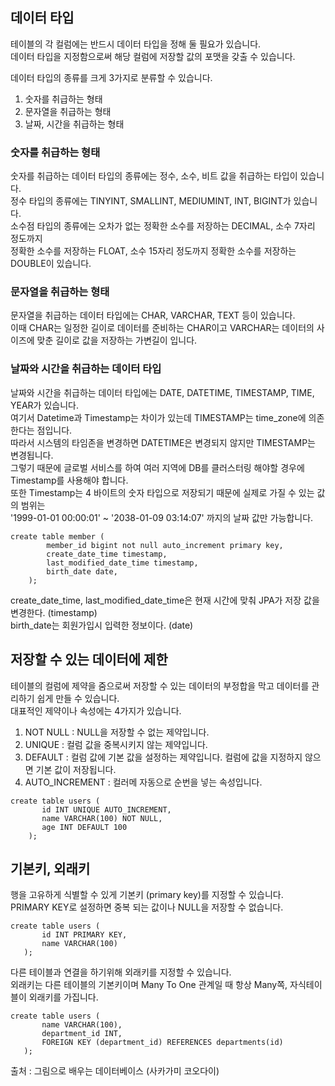 ## 데이터 타입

테이블의 각 컬럼에는 반드시 데이터 타입을 정해 둘 필요가 있습니다.    
데이터 타입을 지정함으로써 해당 컬럼에 저장할 값의 포맷을 갖출 수 있습니다.   

데이터 타입의 종류를 크게 3가지로 분류할 수 있습니다.   
1. 숫자를 취급하는 형태
2. 문자열을 취급하는 형태
3. 날짜, 시간을 취급하는 형태

### 숫자를 취급하는 형태

숫자를 취급하는 데이터 타입의 종류에는 정수, 소수, 비트 값을 취급하는 타입이 있습니다.   
정수 타입의 종류에는 TINYINT, SMALLINT, MEDIUMINT, INT, BIGINT가 있습니다.   
소수점 타입의 종류에는 오차가 없는 정확한 소수를 저장하는 DECIMAL, 소수 7자리 정도까지   
정확한 소수를 저장하는 FLOAT, 소수 15자리 정도까지 정확한 소수를 저장하는 DOUBLE이 있습니다.  

### 문자열을 취급하는 형태

문자열을 취급하는 데이터 타입에는 CHAR, VARCHAR, TEXT 등이 있습니다.  
이때 CHAR는 일정한 길이로 데이터를 준비하는 CHAR이고 VARCHAR는 데이터의 사이즈에 
맞춘 길이로 값을 저장하는 가변길이 입니다.  

### 날짜와 시간을 취급하는 데이터 타입

날짜와 시간을 취급하는 데이터 타입에는 DATE, DATETIME, TIMESTAMP, TIME, YEAR가 있습니다.   
여기서 Datetime과 Timestamp는 차이가 있는데 TIMESTAMP는 time_zone에 의존한다는 점입니다.       
따라서 시스템의 타임존을 변경하면 DATETIME은 변경되지 않지만 TIMESTAMP는 변경됩니다.        
그렇기 때문에 글로벌 서비스를 하여 여러 지역에 DB를 클러스터링 해야할 경우에 Timestamp를 사용해야 합니다.      
또한 Timestamp는 4 바이트의 숫자 타입으로 저장되기 때문에 실제로 가질 수 있는 값의 범위는     
'1999-01-01 00:00:01' ~ '2038-01-09 03:14:07' 까지의 날짜 값만 가능합니다.      

```
create table member (
        member_id bigint not null auto_increment primary key,
        create_date_time timestamp,
        last_modified_date_time timestamp,
        birth_date date,
    );
```
create_date_time, last_modified_date_time은 현재 시간에 맞춰 JPA가 저장 값을 변경한다. (timestamp)      
birth_date는 회원가입시 입력한 정보이다. (date)     

## 저장할 수 있는 데이터에 제한

테이블의 컬럼에 제약을 줌으로써 저장할 수 있는 데이터의 부정합을 막고 데이터를 관리하기 쉽게 만들 수 있습니다.  
대표적인 제약이나 속성에는 4가지가 있습니다.  
1. NOT NULL : NULL을 저장할 수 없는 제약입니다.  
2. UNIQUE : 컬럼 값을 중복시키지 않는 제약입니다.
3. DEFAULT : 컬럼 값에 기본 값을 설정하는 제약입니다. 컬럼에 값을 지정하지 않으면 기본 값이 저장됩니다.  
4. AUTO_INCREMENT : 컬러메 자동으로 순번을 넣는 속성입니다.  

```
create table users (
       id INT UNIQUE AUTO_INCREMENT,
       name VARCHAR(100) NOT NULL,
       age INT DEFAULT 100
    );
```

## 기본키, 외래키

행을 고유하게 식별할 수 있게 기본키 (primary key)를 지정할 수 있습니다.  
PRIMARY KEY로 설정하면 중복 되는 값이나 NULL을 저장할 수 없습니다.  
```
create table users (
       id INT PRIMARY KEY,
       name VARCHAR(100)
   );
```

다른 테이블과 연결을 하기위해 외래키를 지정할 수 있습니다.    
외래키는 다른 테이블의 기본키이며 Many To One 관계일 때 항상 Many쪽, 자식테이블이 외래키를 가집니다.  
```
create table users (
       name VARCHAR(100),
       department_id INT,
       FOREIGN KEY (department_id) REFERENCES departments(id)
   );
```

출처 : 그림으로 배우는 데이터베이스 (사카가미 코오다이)
